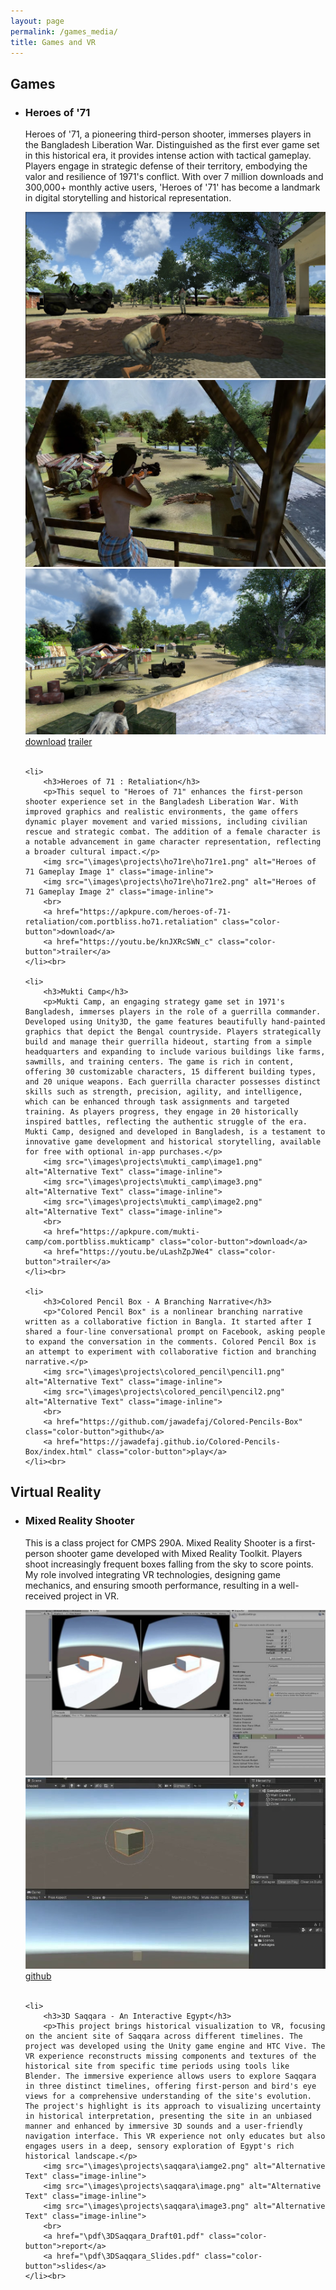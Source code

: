 ```yaml
---
layout: page
permalink: /games_media/
title: Games and VR
---
```


<h2>Games</h2>
<ul>
    <li>
        <h3>Heroes of '71</h3>
        <p>Heroes of '71, a pioneering third-person shooter, immerses players in the Bangladesh Liberation War. Distinguished as the first ever game set in this historical era, it provides intense action with tactical gameplay. Players engage in strategic defense of their territory, embodying the valor and resilience of 1971's conflict. With over 7 million downloads and 300,000+ monthly active users, 'Heroes of '71' has become a landmark in digital storytelling and historical representation.</p>
        <img src="\images\projects\ho71\image2.png" alt="Heroes of 71 Gameplay Image 1" class="image-inline">
        <img src="\images\projects\ho71\image3.png" alt="Heroes of 71 Gameplay Image 2" class="image-inline">
        <img src="\images\projects\ho71\image1.png" alt="Heroes of 71 Gameplay Image 3" class="image-inline"> 
        <br>
        <a href="https://apkpure.com/heroes-of-71/com.portbliss.ho71" class="color-button">download</a>
        <a href="https://youtu.be/AN14gZIs7D8" class="color-button">trailer</a>
    </li><br>

    <li>
        <h3>Heroes of 71 : Retaliation</h3>
        <p>This sequel to "Heroes of 71" enhances the first-person shooter experience set in the Bangladesh Liberation War. With improved graphics and realistic environments, the game offers dynamic player movement and varied missions, including civilian rescue and strategic combat. The addition of a female character is a notable advancement in game character representation, reflecting a broader cultural impact.</p>
        <img src="\images\projects\ho71re\ho71re1.png" alt="Heroes of 71 Gameplay Image 1" class="image-inline">
        <img src="\images\projects\ho71re\ho71re2.png" alt="Heroes of 71 Gameplay Image 2" class="image-inline"> 
        <br>
        <a href="https://apkpure.com/heroes-of-71-retaliation/com.portbliss.ho71.retaliation" class="color-button">download</a>
        <a href="https://youtu.be/knJXRcSWN_c" class="color-button">trailer</a>
    </li><br>

    <li>
        <h3>Mukti Camp</h3>
        <p>Mukti Camp, an engaging strategy game set in 1971's Bangladesh, immerses players in the role of a guerrilla commander. Developed using Unity3D, the game features beautifully hand-painted graphics that depict the Bengal countryside. Players strategically build and manage their guerrilla hideout, starting from a simple headquarters and expanding to include various buildings like farms, sawmills, and training centers. The game is rich in content, offering 30 customizable characters, 15 different building types, and 20 unique weapons. Each guerrilla character possesses distinct skills such as strength, precision, agility, and intelligence, which can be enhanced through task assignments and targeted training. As players progress, they engage in 20 historically inspired battles, reflecting the authentic struggle of the era. Mukti Camp, designed and developed in Bangladesh, is a testament to innovative game development and historical storytelling, available for free with optional in-app purchases.</p>
        <img src="\images\projects\mukti_camp\image1.png" alt="Alternative Text" class="image-inline">
        <img src="\images\projects\mukti_camp\image3.png" alt="Alternative Text" class="image-inline">
        <img src="\images\projects\mukti_camp\image2.png" alt="Alternative Text" class="image-inline"> 
        <br>
        <a href="https://apkpure.com/mukti-camp/com.portbliss.mukticamp" class="color-button">download</a>
        <a href="https://youtu.be/uLashZpJWe4" class="color-button">trailer</a>
    </li><br>

    <li>
        <h3>Colored Pencil Box - A Branching Narrative</h3>
        <p>"Colored Pencil Box" is a nonlinear branching narrative written as a collaborative fiction in Bangla. It started after I shared a four-line conversational prompt on Facebook, asking people to expand the conversation in the comments. Colored Pencil Box is an attempt to experiment with collaborative fiction and branching narrative.</p>
        <img src="\images\projects\colored_pencil\pencil1.png" alt="Alternative Text" class="image-inline">
        <img src="\images\projects\colored_pencil\pencil2.png" alt="Alternative Text" class="image-inline"> 
        <br>
        <a href="https://github.com/jawadefaj/Colored-Pencils-Box" class="color-button">github</a>
        <a href="https://jawadefaj.github.io/Colored-Pencils-Box/index.html" class="color-button">play</a>
    </li><br>
</ul>

<h2>Virtual Reality</h2>
<ul>
    <li>
        <h3>Mixed Reality Shooter</h3>
        <p>This is a class project for CMPS 290A. Mixed Reality Shooter is a first-person shooter game developed with Mixed Reality Toolkit. Players shoot increasingly frequent boxes falling from the sky to score points. My role involved integrating VR technologies, designing game mechanics, and ensuring smooth performance, resulting in a well-received project in VR.</p>
        <img src="\images\projects\mixed_reality_shooter\game_screenshot1.jpg" alt="Alternative Text" class="image-inline">
        <img src="\images\projects\mixed_reality_shooter\game_screenshot.PNG" alt="Alternative Text" class="image-inline"> 
        <br>
        <a href="https://github.com/jawadefaj/Mixed_reality_shooter" class="color-button">github</a>
    </li><br>

    <li>
        <h3>3D Saqqara - An Interactive Egypt</h3>
        <p>This project brings historical visualization to VR, focusing on the ancient site of Saqqara across different timelines. The project was developed using the Unity game engine and HTC Vive. The VR experience reconstructs missing components and textures of the historical site from specific time periods using tools like Blender. The immersive experience allows users to explore Saqqara in three distinct timelines, offering first-person and bird's eye views for a comprehensive understanding of the site's evolution. The project's highlight is its approach to visualizing uncertainty in historical interpretation, presenting the site in an unbiased manner and enhanced by immersive 3D sounds and a user-friendly navigation interface. This VR experience not only educates but also engages users in a deep, sensory exploration of Egypt's rich historical landscape.</p>
        <img src="\images\projects\saqqara\iamge2.png" alt="Alternative Text" class="image-inline">
        <img src="\images\projects\saqqara\image.png" alt="Alternative Text" class="image-inline">
        <img src="\images\projects\saqqara\image3.png" alt="Alternative Text" class="image-inline"> 
        <br>
        <a href="\pdf\3DSaqqara_Draft01.pdf" class="color-button">report</a>
        <a href="\pdf\3DSaqqara_Slides.pdf" class="color-button">slides</a>
    </li><br>
</ul>
